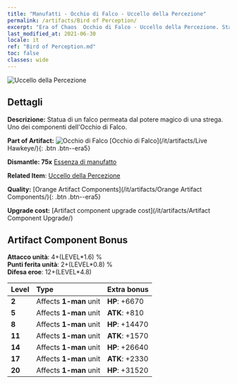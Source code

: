 ```yaml
---
title: "Manufatti - Occhio di Falco - Uccello della Percezione"
permalink: /artifacts/Bird of Perception/
excerpt: "Era of Chaos  Occhio di Falco - Uccello della Percezione. Statua di un falco permeata dal potere magico di una strega. Uno dei componenti dell'Occhio di Falco."
last_modified_at: 2021-06-30
locale: it
ref: "Bird of Perception.md"
toc: false
classes: wide
---
```


 ![Uccello della Percezione](/images/t/artifact_40331.png)



## Dettagli

 **Descrizione:** Statua di un falco permeata dal potere magico di una strega. Uno dei componenti dell'Occhio di Falco.

 **Part of Artifact:** ![Occhio di Falco](/images/t/icon_artifact_33.png) [Occhio di Falco](/it/artifacts/Live Hawkeye/){: .btn .btn--era5}

 **Dismantle: 75x** [Essenza di manufatto](/ItemsIT/con_905/)

 **Related Item**: [Uccello della Percezione](/ItemsIT/art_132/)

 **Quality:** [Orange Artifact Components](/it/artifacts/Orange Artifact Components/){: .btn .btn--era5}

 **Upgrade cost:** [Artifact component upgrade cost](/it/artifacts/Artifact Component Upgrade/)

## Artifact Component Bonus

  **Attacco unità**: 4+(LEVEL\*1.6) %<br/>**Punti ferita unità**: 2+(LEVEL\*0.8) %<br/>**Difesa eroe**: 12+(LEVEL\*4.8)

  |  Level  | Type |    Extra bonus  | 
  |:--------|:-----|:----------------| 
  | **2** | Affects **1-man** unit | **HP**: +6670 | 
  | **5** | Affects **1-man** unit | **ATK**: +810 | 
  | **8** | Affects **1-man** unit | **HP**: +14470 | 
  | **11** | Affects **1-man** unit | **ATK**: +1570 | 
  | **14** | Affects **1-man** unit | **HP**: +26640 | 
  | **17** | Affects **1-man** unit | **ATK**: +2330 | 
  | **20** | Affects **1-man** unit | **HP**: +31520 | 
